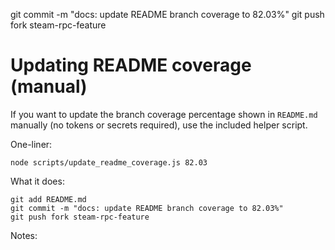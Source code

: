 git commit -m "docs: update README branch coverage to 82.03%"
git push fork steam-rpc-feature

# Updating README coverage (manual)

If you want to update the branch coverage percentage shown in `README.md` manually (no tokens or secrets required), use the included helper script.

One-liner:

```fish
node scripts/update_readme_coverage.js 82.03
```

What it does:

```fish
git add README.md
git commit -m "docs: update README branch coverage to 82.03%"
git push fork steam-rpc-feature
```

Notes:
